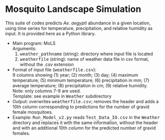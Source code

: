 <h1>Mosquito Landscape Simulation</h1>

This suite of codes predicts <i>Ae. aegypti</i> abundance in a given location, using time series for temperature, precipitation, and
relative humidity as input. It is provided here as a Python library.
<ul><li>Main program: MoLS<br />
Arguments:
<ol><li><tt>weather_pathname</tt> (string): directory where input file is located</li>
<li><tt>weatherfile</tt> (string): name of weather data file in csv format, without the .csv extension</li></ol></li>
<li>Format of input file (<tt>weatherfile.csv</tt>): <br />
9 columns showing (1) year; (2) month; (3) day; (4) maximum temperature; (5) minimum temperature; (6) precipitation in mm; (7)
average temperature; (8) precipitation in cm; (9) relative humidity.<br />
Note: only columns 7-9 are used.<br />
Template: see example in <tt>Weather</tt> subdirectory</li>
<li>Output: overwrites <tt>weatherfile.csv</tt>; removes the header and adds a 10th column corresponding to predictions for the number of gravid female mosquitoes.</li>
<li>Example: <tt>Run_Model_v2.py</tt> reads <tt>Test_Data_IO.csv</tt> in the <tt>Weather</tt> directory and replaces it with the same information, without the header and with an additional 10th column for the predicted number of gravid females.
</ul>
